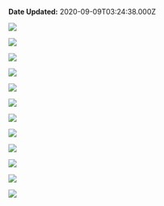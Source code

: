 **Date Updated:** 2020-09-09T03:24:38.000Z

![](https://s3.amazonaws.com/cdn.freshdesk.com/data/helpdesk/attachments/production/48058003225/original/VKDyRrPNmz9r_P0wwQLd2c2CLro-y8Le1g.png?1599601037)

![](https://s3.amazonaws.com/cdn.freshdesk.com/data/helpdesk/attachments/production/48058003254/original/YUts5Vf8xNRCEvl5i3eKJvnagoiP0MWKbA.png?1599601052)

![](https://s3.amazonaws.com/cdn.freshdesk.com/data/helpdesk/attachments/production/48058003323/original/gm_QeOgrwcdHh6itesOnv2_qSsABeOFUfw.png?1599601083)

![](https://s3.amazonaws.com/cdn.freshdesk.com/data/helpdesk/attachments/production/48058003357/original/tGncE0kbkLoDzg8t9J0NMlURkyHxzThwaQ.png?1599601102)

![](https://s3.amazonaws.com/cdn.freshdesk.com/data/helpdesk/attachments/production/48058003375/original/c1JqA-jyV1Urc01fwouNJ57EwkIE_0O--A.png?1599601117)

![](https://s3.amazonaws.com/cdn.freshdesk.com/data/helpdesk/attachments/production/48058004100/original/qp_Ml2Mqgph7aVPtGzulpj7EWqwIkWPXcA.png?1599601475)

![](https://s3.amazonaws.com/cdn.freshdesk.com/data/helpdesk/attachments/production/48058004146/original/5fkOjsWCQtMeVfOaHAJE5E4knCbHhA1sFg.png?1599601495)

![](https://s3.amazonaws.com/cdn.freshdesk.com/data/helpdesk/attachments/production/48058005046/original/7Vf3iKyFWiR-Q9Q_VucT75ZkR2yTxVRf1A.png?1599601979)

![](https://s3.amazonaws.com/cdn.freshdesk.com/data/helpdesk/attachments/production/48058005055/original/FMMBD56zAq3eto4B0_grcjJtHJhDFOZgag.png?1599601994)

![](https://s3.amazonaws.com/cdn.freshdesk.com/data/helpdesk/attachments/production/48058005097/original/o_99U41keuJKIKtB6idBDWqPj5Mg24-vMg.png?1599602012)

![](https://s3.amazonaws.com/cdn.freshdesk.com/data/helpdesk/attachments/production/48058005106/original/EfuJZvnk96vHuJ5KX0ui4JngEw9qgsoE-g.png?1599602024)

![](https://s3.amazonaws.com/cdn.freshdesk.com/data/helpdesk/attachments/production/48058005138/original/FdiElwUkXOM6vkzkln1aXgTYgnVhYdkg2g.png?1599602038)